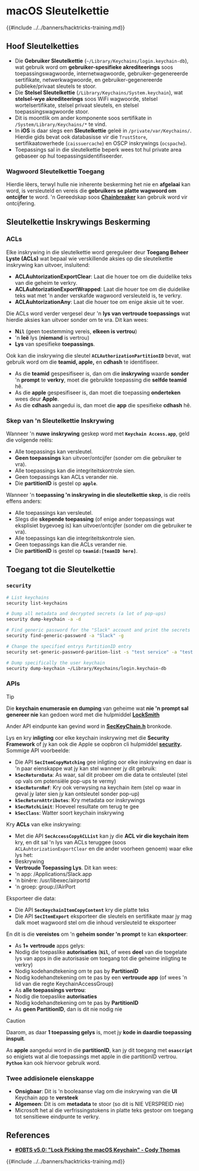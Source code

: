 # macOS Sleutelkettie

{{#include ../../banners/hacktricks-training.md}}

## Hoof Sleutelketties

- Die **Gebruiker Sleutelkettie** (`~/Library/Keychains/login.keychain-db`), wat gebruik word om **gebruiker-spesifieke akrediteerings** soos toepassingswagwoorde, internetwagwoorde, gebruiker-gegenereerde sertifikate, netwerkwagwoorde, en gebruiker-gegenereerde publieke/privaat sleutels te stoor.
- Die **Stelsel Sleutelkettie** (`/Library/Keychains/System.keychain`), wat **stelsel-wye akrediteerings** soos WiFi wagwoorde, stelsel wortelsertifikate, stelsel privaat sleutels, en stelsel toepassingswagwoorde stoor.
- Dit is moontlik om ander komponente soos sertifikate in `/System/Library/Keychains/*` te vind.
- In **iOS** is daar slegs een **Sleutelkettie** geleë in `/private/var/Keychains/`. Hierdie gids bevat ook databasisse vir die `TrustStore`, sertifikaatowerhede (`caissuercache`) en OSCP inskrywings (`ocspache`).
- Toepassings sal in die sleutelkettie beperk wees tot hul private area gebaseer op hul toepassingsidentifiseerder.

### Wagwoord Sleutelkettie Toegang

Hierdie lêers, terwyl hulle nie inherente beskerming het nie en **afgelaai** kan word, is versleuteld en vereis die **gebruikers se platte wagwoord om ontcijfer** te word. 'n Gereedskap soos [**Chainbreaker**](https://github.com/n0fate/chainbreaker) kan gebruik word vir ontcijfering.

## Sleutelkettie Inskrywings Beskerming

### ACLs

Elke inskrywing in die sleutelkettie word gereguleer deur **Toegang Beheer Lyste (ACLs)** wat bepaal wie verskillende aksies op die sleutelkettie inskrywing kan uitvoer, insluitend:

- **ACLAuhtorizationExportClear**: Laat die houer toe om die duidelike teks van die geheim te verkry.
- **ACLAuhtorizationExportWrapped**: Laat die houer toe om die duidelike teks wat met 'n ander verskafde wagwoord versleuteld is, te verkry.
- **ACLAuhtorizationAny**: Laat die houer toe om enige aksie uit te voer.

Die ACLs word verder vergesel deur 'n **lys van vertroude toepassings** wat hierdie aksies kan uitvoer sonder om te vra. Dit kan wees:

- **N`il`** (geen toestemming vereis, **elkeen is vertrou**)
- 'n **leë** lys (**niemand** is vertrou)
- **Lys** van spesifieke **toepassings**.

Ook kan die inskrywing die sleutel **`ACLAuthorizationPartitionID`** bevat, wat gebruik word om die **teamid, apple,** en **cdhash** te identifiseer.

- As die **teamid** gespesifiseer is, dan om die **inskrywing** waarde **sonder** 'n **prompt** te **verkry**, moet die gebruikte toepassing die **selfde teamid** hê.
- As die **apple** gespesifiseer is, dan moet die toepassing **onderteken** wees deur **Apple**.
- As die **cdhash** aangedui is, dan moet die **app** die spesifieke **cdhash** hê.

### Skep van 'n Sleutelkettie Inskrywing

Wanneer 'n **nuwe** **inskrywing** geskep word met **`Keychain Access.app`**, geld die volgende reëls:

- Alle toepassings kan versleutel.
- **Geen toepassings** kan uitvoer/ontcijfer (sonder om die gebruiker te vra).
- Alle toepassings kan die integriteitskontrole sien.
- Geen toepassings kan ACLs verander nie.
- Die **partitionID** is gestel op **`apple`**.

Wanneer 'n **toepassing 'n inskrywing in die sleutelkettie skep**, is die reëls effens anders:

- Alle toepassings kan versleutel.
- Slegs die **skepende toepassing** (of enige ander toepassings wat eksplisiet bygevoeg is) kan uitvoer/ontcijfer (sonder om die gebruiker te vra).
- Alle toepassings kan die integriteitskontrole sien.
- Geen toepassings kan die ACLs verander nie.
- Die **partitionID** is gestel op **`teamid:[teamID here]`**.

## Toegang tot die Sleutelkettie

### `security`
```bash
# List keychains
security list-keychains

# Dump all metadata and decrypted secrets (a lot of pop-ups)
security dump-keychain -a -d

# Find generic password for the "Slack" account and print the secrets
security find-generic-password -a "Slack" -g

# Change the specified entrys PartitionID entry
security set-generic-password-parition-list -s "test service" -a "test acount" -S

# Dump specifically the user keychain
security dump-keychain ~/Library/Keychains/login.keychain-db
```
### APIs

> [!TIP]
> Die **keychain enumerasie en dumping** van geheime wat **nie 'n prompt sal genereer nie** kan gedoen word met die hulpmiddel [**LockSmith**](https://github.com/its-a-feature/LockSmith)
>
> Ander API eindpunte kan gevind word in [**SecKeyChain.h**](https://opensource.apple.com/source/libsecurity_keychain/libsecurity_keychain-55017/lib/SecKeychain.h.auto.html) bronkode.

Lys en kry **inligting** oor elke keychain inskrywing met die **Security Framework** of jy kan ook die Apple se oopbron cli hulpmiddel [**security**](https://opensource.apple.com/source/Security/Security-59306.61.1/SecurityTool/macOS/security.c.auto.html)**.** Sommige API voorbeelde:

- Die API **`SecItemCopyMatching`** gee inligting oor elke inskrywing en daar is 'n paar eienskappe wat jy kan stel wanneer jy dit gebruik:
- **`kSecReturnData`**: As waar, sal dit probeer om die data te ontsleutel (stel op vals om potensiële pop-ups te vermy)
- **`kSecReturnRef`**: Kry ook verwysing na keychain item (stel op waar in geval jy later sien jy kan ontsleutel sonder pop-up)
- **`kSecReturnAttributes`**: Kry metadata oor inskrywings
- **`kSecMatchLimit`**: Hoeveel resultate om terug te gee
- **`kSecClass`**: Watter soort keychain inskrywing

Kry **ACLs** van elke inskrywing:

- Met die API **`SecAccessCopyACLList`** kan jy die **ACL vir die keychain item** kry, en dit sal 'n lys van ACLs teruggee (soos `ACLAuhtorizationExportClear` en die ander voorheen genoem) waar elke lys het:
- Beskrywing
- **Vertroude Toepassing Lys**. Dit kan wees:
- 'n app: /Applications/Slack.app
- 'n binêre: /usr/libexec/airportd
- 'n groep: group://AirPort

Eksporteer die data:

- Die API **`SecKeychainItemCopyContent`** kry die platte teks
- Die API **`SecItemExport`** eksporteer die sleutels en sertifikate maar jy mag dalk moet wagwoord stel om die inhoud versleuteld te eksporteer

En dit is die **vereistes** om 'n **geheim sonder 'n prompt** te kan **eksporteer**:

- As **1+ vertroude** apps gelys:
- Nodig die toepaslike **autorisaties** (**`Nil`**, of wees **deel** van die toegelate lys van apps in die autorisasie om toegang tot die geheime inligting te verkry)
- Nodig kodehandtekening om te pas by **PartitionID**
- Nodig kodehandtekening om te pas by een **vertroude app** (of wees 'n lid van die regte KeychainAccessGroup)
- As **alle toepassings vertrou**:
- Nodig die toepaslike **autorisaties**
- Nodig kodehandtekening om te pas by **PartitionID**
- As **geen PartitionID**, dan is dit nie nodig nie

> [!CAUTION]
> Daarom, as daar **1 toepassing gelys** is, moet jy **kode in daardie toepassing inspuit**.
>
> As **apple** aangedui word in die **partitionID**, kan jy dit toegang met **`osascript`** so enigiets wat al die toepassings met apple in die partitionID vertrou. **`Python`** kan ook hiervoor gebruik word.

### Twee addisionele eienskappe

- **Onsigbaar**: Dit is 'n booleaanse vlag om die inskrywing van die **UI** Keychain app te **versteek**
- **Algemeen**: Dit is om **metadata** te stoor (so dit is NIE VERSPREID nie)
- Microsoft het al die verfrissingstokens in platte teks gestoor om toegang tot sensitiewe eindpunte te verkry.

## References

- [**#OBTS v5.0: "Lock Picking the macOS Keychain" - Cody Thomas**](https://www.youtube.com/watch?v=jKE1ZW33JpY)

{{#include ../../banners/hacktricks-training.md}}
